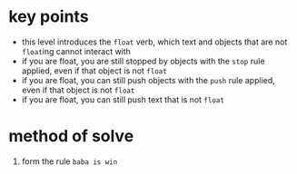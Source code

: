 # key points
* this level introduces the `float` verb, which text and objects that are not `float`ing cannot interact with
* if you are float, you are still stopped by objects with the `stop` rule applied, even if that object is not `float`
* if you are float, you can still push objects with the `push` rule applied, even if that object is not `float`
* if you are float, you can still push text that is not `float`
# method of solve
1) form the rule `baba is win`
